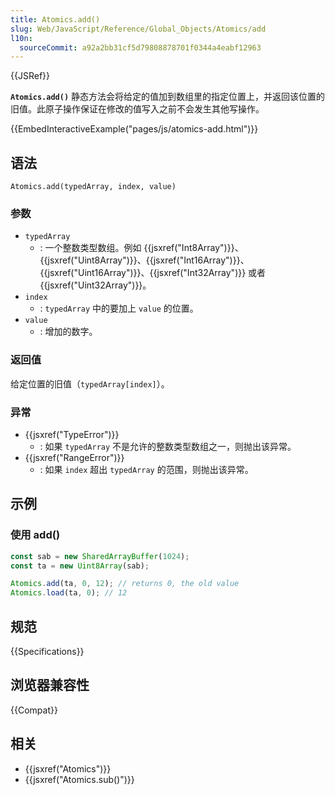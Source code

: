 ```yaml
---
title: Atomics.add()
slug: Web/JavaScript/Reference/Global_Objects/Atomics/add
l10n:
  sourceCommit: a92a2bb31cf5d79808878701f0344a4eabf12963
---
```


{{JSRef}}

**`Atomics.add()`** 静态方法会将给定的值加到数组里的指定位置上，并返回该位置的旧值。此原子操作保证在修改的值写入之前不会发生其他写操作。

{{EmbedInteractiveExample("pages/js/atomics-add.html")}}

## 语法

```js-nolint
Atomics.add(typedArray, index, value)
```

### 参数

- `typedArray`
  - : 一个整数类型数组。例如 {{jsxref("Int8Array")}}、{{jsxref("Uint8Array")}}、{{jsxref("Int16Array")}}、{{jsxref("Uint16Array")}}、{{jsxref("Int32Array")}} 或者 {{jsxref("Uint32Array")}}。
- `index`
  - : `typedArray` 中的要加上 `value` 的位置。
- `value`
  - : 增加的数字。

### 返回值

给定位置的旧值（`typedArray[index]`）。

### 异常

- {{jsxref("TypeError")}}
  - : 如果 `typedArray` 不是允许的整数类型数组之一，则抛出该异常。
- {{jsxref("RangeError")}}
  - : 如果 `index` 超出 `typedArray` 的范围，则抛出该异常。

## 示例

### 使用 add()

```js
const sab = new SharedArrayBuffer(1024);
const ta = new Uint8Array(sab);

Atomics.add(ta, 0, 12); // returns 0, the old value
Atomics.load(ta, 0); // 12
```

## 规范

{{Specifications}}

## 浏览器兼容性

{{Compat}}

## 相关

- {{jsxref("Atomics")}}
- {{jsxref("Atomics.sub()")}}
